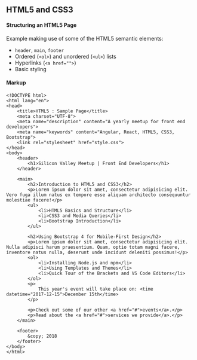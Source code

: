 ## HTML5 and CSS3 

#### Structuring an HTML5 Page

Example making use of some of the HTML5 semantic elements: 

- `header`, `main`, `footer` 
- Ordered (`<ol>`) and unordered (`<ul>`) lists
- Hyperlinks (`<a href="">`)
- Basic styling 

#### Markup

	<!DOCTYPE html>
	<html lang="en">
	<head>
	    <title>HTML5 : Sample Page</title>
	    <meta charset="UTF-8">
	    <meta name="description" content="A yearly meetup for front end developers">
	    <meta name="keywords" content="Angular, React, HTML5, CSS3, Bootstrap">
	    <link rel="stylesheet" href="style.css">
	</head>
	<body>
	    <header>
	        <h1>Silicon Valley Meetup | Front End Developers</h1>
	    </header>
	
	    <main>   
	        <h2>Introduction to HTML5 and CSS3</h2>
	        <p>Lorem ipsum dolor sit amet, consectetur adipisicing elit. Vero fuga illum natus ex tempore esse aliquam architecto consequuntur molestiae facere!</p>
	        <ul>
	            <li>HTML5 Basics and Structure</li>
	            <li>CSS3 and Media Queries</li>
	            <li>Bootstrap Introduction</li>
	        </ul>
	        
	        <h2>Using Bootstrap 4 for Mobile-First Design</h2>
	        <p>Lorem ipsum dolor sit amet, consectetur adipisicing elit. Nulla adipisci harum praesentium. Quam, optio totam magni facere, inventore natus nulla, deserunt unde incidunt deleniti possimus!</p>
	        <ol>
	            <li>Installing Node.js and npm</li>
	            <li>Using Templates and Themes</li>
	            <li>Quick Tour of the Brackets and VS Code Editors</li>
	        </ol>
	        <p>
	            This year's event will take place on: <time datetime="2017-12-15">December 15th</time>
	        </p>
	        
	        <p>Check out some of our other <a href="#">events</a>.</p>
	        <p>Read about the <a href="#">services we provide</a>.</p>
	    </main>
	    
	    <footer>
	        &copy; 2018
	    </footer> 
	</body>
	</html>
